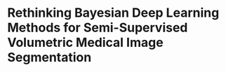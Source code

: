 # Rethinking Bayesian Deep Learning Methods for Semi-Supervised Volumetric Medical Image Segmentation 
 

